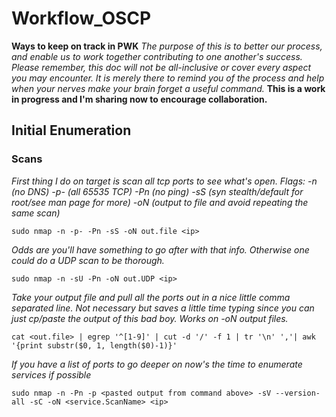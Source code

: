 # Workflow_OSCP
**Ways to keep on track in PWK**  _The purpose of this is to better our process, and enable us to work together contributing to one another's success. Please remember, this doc will not be all-inclusive or cover every aspect you may encounter. It is merely there to remind you of the process and help when your nerves make your brain forget a useful command._ **This is a work in progress and I'm sharing now to encourage collaboration.**

## Initial Enumeration

### Scans 
*First thing I do on target is scan all tcp ports to see what's open. Flags: -n (no DNS) -p- (all 65535 TCP) -Pn (no ping) -sS (syn stealth/default for root/see man page for more) -oN (output to file and avoid repeating the same scan)*
    
`sudo nmap -n -p- -Pn -sS -oN out.file <ip>`
       
*Odds are you'll have something to go after with that info. Otherwise one could do a UDP scan to be thorough.*
    
`sudo nmap -n -sU -Pn -oN out.UDP <ip>`
    
*Take your output file and pull all the ports out in a nice little comma separated line. Not necessary but saves a little time typing since you can just cp/paste the output of this bad boy. Works on -oN output files.*
    
`cat <out.file> | egrep '^[1-9]' | cut -d '/' -f 1 | tr '\n' ','| awk '{print substr($0, 1, length($0)-1)}'`
    
*If you have a list of ports to go deeper on now's the time to enumerate services if possible*
    
`sudo nmap -n -Pn -p <pasted output from command above> -sV --version-all -sC -oN <service.ScanName> <ip>`
